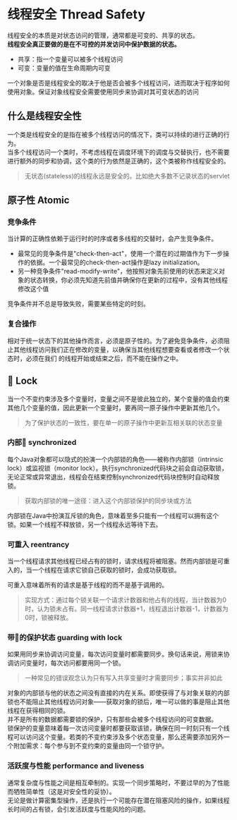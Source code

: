 # 线程安全 Thread Safety
线程安全的本质是对状态访问的管理，通常都是可变的、共享的状态。<br>
**线程安全真正要做的是在不可控的并发访问中保护数据的状态。**
- 共享：指一个变量可以被多个线程访问
- 可变：变量的值在生命周期内可变

一个对象是否是线程安全的取决于他是否会被多个线程访问，进而取决于程序如何使用对象。保证对象线程安全需要使用同步来协调对其可变状态的访问

## 什么是线程安全性
一个类是线程安全的是指在被多个线程访问的情况下，类可以持续的进行正确的行为。<br>
当多个线程访问一个类时，不考虑线程在调度环境下的调度与交替执行，也不需要进行额外的同步和协调，这个类的行为依然是正确的，这个类被称作线程安全的。


>无状态(stateless)的线程永远是安全的。比如绝大多数不记录状态的servlet

## 原子性 Atomic
### 竞争条件
当计算的正确性依赖于运行时的时序或者多线程的交替时，会产生竞争条件。<br>
- 最常见的竞争条件是"check-then-act"，使用一个潜在的过期值作为下一步操作的依据。一个最常见的check-then-act操作是lazy initialization。<br>
- 另一种竞争条件"read-modify-write"，他按照对象先前使用的状态来定义对象的状态转换，你必须先知道先前值并确保你在更新的过程中，没有其他线程修改这个值

竞争条件并不总是导致失败，需要某些特定的时刻。

### 复合操作
相对于统一状态下的其他操作而言，必须是原子性的。为了避免竞争条件，必须阻止其他线程访问我们正在修改的变量，以确保当其他线程想要查看或者修改一个状态时，必须在我们
的线程开始或结束之后，而不能在操作之中。

## 🔐 Lock
当一个不变约束涉及多个变量时，变量之间不是彼此独立的，某个变量的值会约束其他几个变量的值，因此更新一个变量时，要再同一原子操作中更新其他几个。
> 为了保护状态的一致性，要在单一的原子操作中更新互相关联的状态变量

### 内部🔐 synchronized
每个Java对象都可以隐式的扮演一个内部锁的角色——被称作内部锁（intrinsic lock）或监视锁（monitor lock）。执行synchronized代码块之前会自动获取锁，无论正常或异常退出，线程会在结束控制synchronized代码块控制时自动释放锁。
> 获取内部锁的唯一途径：进入这个内部锁保护的同步块或方法

内部锁在Java中扮演互斥锁的角色，意味着至多只能有一个线程可以拥有这个锁。如果一个线程不释放锁，另一个线程永远等待下去。

### 可重入 reentrancy
当一个线程请求其他线程已经占有的锁时，请求线程将被阻塞。然而内部锁是可重入的，当一个线程在请求它锁自己获取的锁时，会成功获取锁。

可重入意味着所有的请求是基于线程的而不是基于调用的。

>实现方式：通过每个锁关联一个请求计数器和他占有的线程，当计数器为0时，认为锁未占有。同一线程请求计数器+1，线程退出计数器-1，计数器为0时，锁被释放。

### 带🔐的保护状态 guarding with lock
如果用同步来协调访问变量，每次访问变量时都需要同步。换句话来说，用锁来协调访问变量时，每次访问都要用同一个锁。
>一种常见的错误观念认为只有写入共享变量时才需要同步；事实并非如此

对象的内部锁与他的状态之间没有直接的内在关系。即使获得了与对象关联的内部锁也不能阻止其他线程访问对象——获取对象的锁后，唯一可以做的事是阻止其他线程在获得相同的锁。
<br>并不是所有的数据都需要锁的保护，只有那些会被多个线程访问的可变数据。
<br>锁保护的变量意味着每一次访问变量时都要获取该锁，确保在同一时刻只有一个线程可以访问这个变量。若类的不变约束涉及多个状态变量，那么还需要添加另外一个附加需求：每个参与到不变约束的变量由同一个锁守护。

### 活跃度与性能 performance and liveness
通常复杂度与性能之间是相互牵制的。实现一个同步策略时，不要过早的为了性能而牺牲简单性（这是对安全性的妥协）。
<br>无论是做计算密集型操作，还是执行一个可能存在潜在阻塞风险的操作，如果线程长时间的占有锁，会引发活跃度与性能风险的问题。


